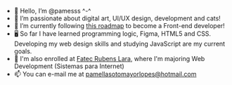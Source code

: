 - 👋 Hello, I’m @pamesss ^-^
- 👀 I’m passionate about digital art, UI/UX design, development and cats!
- 🌱 I’m currently following [this roadmap](https://roadmap.sh/pdfs/frontend.pdf) to become a Front-end developer!
- 🖥️ So far I have learned programming logic, Figma, HTML5 and CSS. Developing my web design skills and studying JavaScript are my current goals.
- 📓 I'm also enrolled at [Fatec Rubens Lara](https://fatecrl.edu.br/cursos/sistemas-para-internet), where I'm majoring Web Development (Sistemas para Internet)
- 📫 You can e-mail me at pamellasotomayorlopes@hotmail.com

<!---
pamesss/pamesss is a ✨ special ✨ repository because its `README.md` (this file) appears on your GitHub profile.
You can click the Preview link to take a look at your changes.
--->
